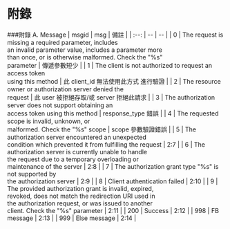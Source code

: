 # 附錄

###附錄 A. Message
| msgid | msg | 備註 |
| :--: | -- | -- |
| 0 | The request is missing a required parameter, includes<br> an invalid parameter value, includes a parameter more<br> than once, or is otherwise malformed. Check the "%s"<br> parameter | 傳遞參數短少 |
| 1 | The client is not authorized to request an access token<br> using this method | 此 client_id 無法使用此方式 進行驗證 |
| 2 | The resource owner or authorization server denied the<br> request | 此 user 被拒絕存取/或 server 拒絕此請求 |
| 3 | The authorization server does not support obtaining an<br>access token using this method | response_type 錯誤 |
| 4 | The requested scope is invalid, unknown, or<br> malformed. Check the "%s" scope | scope 參數驗證錯誤 |
| 5 | The authorization server encountered an unexpected<br> condition which prevented it from fulfilling the request | 2:7 |
| 6 | The authorization server is currently unable to handle<br> the request due to a temporary overloading or<br> maintenance of the server | 2:8 |
| 7 | The authorization grant type "%s" is not supported by<br> the authorization server | 2:9 |
| 8 | Client authentication failed | 2:10 |
| 9 | The provided authorization grant is invalid, expired,<br> revoked, does not match the redirection URI used in<br> the authorization request, or was issued to another<br> client. Check the "%s" parameter | 2:11 |
| 200 | Success | 2:12 |
| 998 | FB message | 2:13 |
| 999 | Else message | 2:14 |
